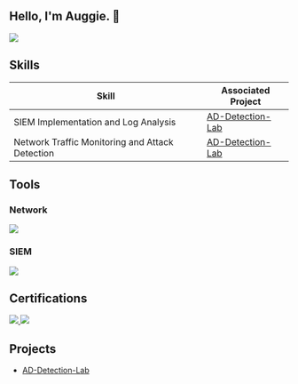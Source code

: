 ## Hello, I'm Auggie. 👋
<a href="https://www.linkedin.com/in/auggie-moore/"><img src="https://img.shields.io/badge/-LinkedIn-0072b1?&style=for-the-badge&logo=linkedin&logoColor=white" /></a>

## Skills

| Skill                                         | Associated Project         |
|-----------------------------------------------|----------------------------|
| SIEM Implementation and Log Analysis          | <a href="https://github.com/augzzz/AD-Detection-Lab">AD-Detection-Lab</a>|
| Network Traffic Monitoring and Attack Detection | <a href="https://github.com/augzzz/AD-Detection-Lab">AD-Detection-Lab</a>|

## Tools

### Network
<div>
    <img src="https://img.shields.io/badge/-Wireshark-1679A7?&style=for-the-badge&logo=Wireshark&logoColor=white" />
</div>

### SIEM
<div>
    <img src="https://img.shields.io/badge/-Splunk-000000?&style=for-the-badge&logo=Splunk&logoColor=white" />
</div>

## Certifications
<div>
    <a href="https://www.credly.com/earner/earned/badge/6fc8d4db-3cec-4628-b0a7-2a76018179e8">
        <img src="https://img.shields.io/badge/-Google%20Cybersecurity%20Certificate-4285F4?style=for-the-badge&logo=google&logoColor=white" />
    </a>
    <a href="https://www.credly.com/earner/earned/badge/20367d10-c4ce-4cb2-b881-26107b6b8570">
        <img src="https://img.shields.io/badge/-Security%2B-FF0000?&style=for-the-badge&logo=CompTIA&logoColor=white" />
    </a>
</div>

## Projects 
-  <a href="https://github.com/augzzz/AD-Detection-Lab">AD-Detection-Lab</a>
